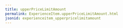 ```yaml
---
title: upperPriceLimitAmount
permalink: ExperienceItem.upperPriceLimitAmount.html
jsonid: experienceitem_upperpricelimitamount
---
```

